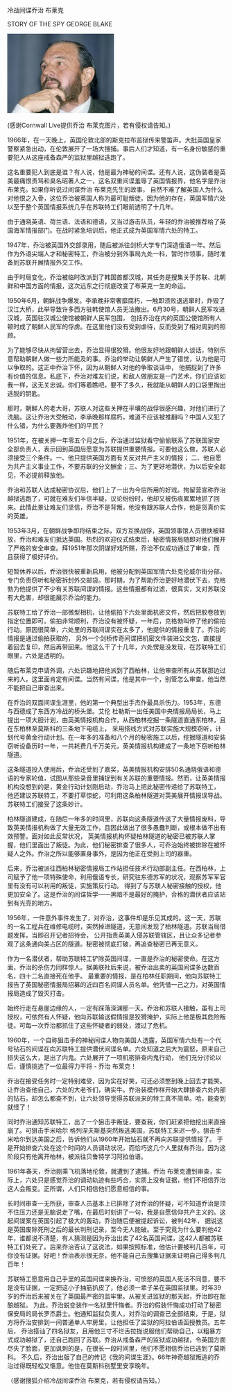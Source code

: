 冷战间谍乔治 布莱克

STORY OF THE SPY GEORGE BLAKE


![STORY OF THE SPY GEORGE BLAKE](https://github.com/ywangnccu/ywang/blob/main/images/George_Blake.jpg)

(感谢Cornwall Live提供乔治 布莱克图片，若有侵权请告知。)


1966年，在一天晚上，英国伦敦北部的斯克拉布监狱传来警笛声。大批英国皇家警察紧急出动，在伦敦展开了一场大搜捕。事后人们才知道，有一名身份敏感的重要犯人从这座戒备森严的监狱里越狱逃跑了。


这名重要犯人到底是谁？有人说，他是最为神秘的间谍。还有人说，这伪装者是英美最痛恨责骂和臭名昭著人之一，这名双重间谍羞辱了英国情报界，他名字是乔治 布莱克。如果你听说过间谍乔治 布莱克先生的故事，
自然不难了解英国人为什么对他恨之入骨，这位乔治被英国人称为最可耻叛徒。因为他的存在，英国军情六处以至于整个英国情报系统几乎在苏联特工们眼前透明了十几年。


由于通晓英语、荷兰语、法语和德语，又当过游击队员，年轻的乔治被推荐给了英国海军情报部门。在战时紧急培训后，他正式成为英国军情六处的特工。

1947年，乔治被英国外交部录用，随后被派往剑桥大学专门深造俄语一年。然后作为外语尖端人才和秘密特工，乔治被分到外事局九处一科，暂时作领事，随时准备到苏联开展情报外交工作。

由于时局变化，乔治被临时改派到了韩国首都汉城，其任务是搜集关于苏联、北朝鲜和中国方面的情报，这次远东之行彻底改变了布莱克一生的命运。

1950年6月，朝鲜战争爆发。李承晚非常奢靡腐朽，一触即溃败退逃窜时，炸毁了汉江大桥，此举导致许多西方驻韩使馆人员无法撤出。6月30号，朝鲜人民军攻进汉城，英国驻汉城公使馆被朝鲜人民军包围，
包括乔治在内的英国公使馆所有人顿时成了朝鲜人民军的俘虏。在这里他们没有受到虐待，反而受到了相对周到的照顾。

为了能够尽快从拘留营出去，乔治显得很狡猾。他很友好地跟朝鲜人谈话，特别乐意帮助朝鲜人做一些力所能及的事。乔治的举动让朝鲜人产生了错觉，认为他是可以争取的。这正中乔治下怀，因为从朝鲜人对他的争取谈话中，
他捕捉到了许多有价值的信息。私底下，乔治对难友们说，和敌人做朋友是一门艺术，你们应该如我一样，这无关忠诚。你们等着瞧吧，要不了多久，我就能从朝鲜人的口袋里掏出逃脱的钥匙。

那时，朝鲜人的老大哥，苏联人对这些关押在平壤的战俘很感兴趣，对他们进行了洗脑。这让乔治大受触动，李承晚那样腐朽，难道不应该被推翻吗？中国人又犯了什么错，为什么要轰炸他们的平民？

1951年，在被关押一年零五个月之后，乔治通过监狱看守偷偷联系了苏联国家安全部负责人，表示回到英国后愿意为苏联提供重要情报。可要他这么做，苏联人必须接受三个条件。一、他只提供英国方面有关反对共产主义的情报；
二、他自愿为共产主义事业工作，不要苏联的分文酬金；三、为了更好地潜伏，为以后安全起见，不必提前释放他。

乔治和苏联人达成秘密协议后，他们上了一出为今后所用的好戏。拘留营宣称乔治越狱逃跑了，可就在难友们半信半疑，议论纷纷时，他却又被伤痕累累地抓了回来。此情此景让难友们坚信，乔治不是背叛，他没有跟苏联人合作，他是货真价实的英雄。

1953年3月，在朝鲜战争即将结束之际，双方互换战俘，英国领事馆人员很快被释放，乔治和难友们抵达英国。热烈的欢迎仪式结束后，秘密情报局随即对他们展开了严格的安全审查。拜1951年那次阴谋好戏所赐，乔治不仅成功通过了审查，而且获得了极好评价。

短暂休养以后，乔治很快被重新启用，他被分配到英国军情六处克伦威尔街分部，专门负责窃听和秘密拆封外交邮袋。那时期，为了帮助乔治更好地潜伏下去，克格勃为他提供了不少有关苏联间谍的情报。这些情报都有过滤，很真实，又对苏联没有大危害，却很能展示乔治的能力。

苏联特工给了乔治一部微型相机，让他偷拍下六处里面机密文件，然后把胶卷放到指定位置即可。偷拍非常顺利，乔治没有被怀疑，一年后，克格勃叫停了他的偷拍行动。原因很简单，六处里的苏联间谍实在太多了，他提供的情报重复了。乔治的情报是通过偷拍获取的，
另外一个剑桥传奇间谍把机密文件装进公文包，直接提着回去复印，然后再带回来。他这么干了十几年，六处愣是没发现，在苏联特工们眼里，六处是透明的。

随后布莱克申请外调，六处识趣地把他派到了西柏林，让他审查所有从苏联那边过来的人，这里面肯定有间谍。当然有间谍，他是其中一个，别管怎么审查，他当然不能把自己审查出来。

在乔治的双面间谍生涯里，他的第一个典型出手杰作最具杀伤力。1953年，东德与西德成了东西方冷战的桥头堡。艾伦 杜勒斯一出任美国中央情报局局长，马上提出一项大胆计划，由英美情报机构合作，从西柏林挖掘一条隧道直通东柏林，且在东柏林至莫斯科的三条地下电缆上，
采用搭线方式对苏联实施大规模窃听，计划代号黄金行动计划。在一年多的准备和八个月的秘密施工以后，挖掘隧道和安装窃听设备历时一年，一共耗费几千万美元，英美情报机构建成了一条地下窃听柏林隧道。

这条隧道投入使用后，乔治还受到了嘉奖，英美情报机构安排50名通晓俄语和德语的专家轮值，试图从那些录音里捕捉到有关苏联的重要情报。然而，让英美情报机构没想到的是，黄金行动计划刚启动，乔治马上把此秘密传递给了苏联特工，
他还建议苏联特工，不要打草惊蛇，可利用这条柏林隧道对英美展开情报误导战。苏联特工们接受了这条妙计。

柏林隧道建成，在随后一年多的时间里，苏联向这条隧道传送了大量情报废料，导致英美情报机构做了大量无效工作，且因此做出了很多愚蠢判断，或根本做不出有效预警。面对如此反常状况，
英美情报机构怀疑柏林隧道的秘密已被苏联人掌握，他们里面出了叛徒。为此，他们秘密排查了很多人，可乔治始终被排除在被怀疑人之外。乔治之所以能够置身事外，是因为他正在受到上司的器重。

后来，乔治被派往西柏林秘密情报局工作站担任技术行动部副主任。在西柏林，上司赋予了他一项特殊使命，利用俄语专长，研究驻东德苏军的状况，观察苏军军官里有没有可以利用的叛徒，实施策反行动。
得到了与苏联人秘密接触的授权，他更加安全了。这是乔治的间谍哲学——黑暗不是最好的掩护，合格的潜伏者应该站到有光亮的地方。

1956年，一件意外事件发生了，对乔治，这事件却是乐见其成的。这一天，苏联的一名工程兵在维修电缆时，突然掉进隧道，无意间发现了柏林隧道。苏联当局借题发挥，当即召开记者招待会，
公开指责英美入侵苏联管辖区，且让众多记者参观了这条通向美占区的隧道。秘密被彻底打破，再追查秘密已再无意义。

作为一名潜伏者，帮助苏联特工铲除英国间谍，一直是乔治的秘密使命。在这方面，乔治的杀伤力同样惊人。据美联社后来说，被乔治出卖的英国间谍多达数百名，四十二名直接死在他手。
最重要的情报，是在柏林任职期间，他向苏联特工报告了英国秘密情报局招募的近四百名间谍人员名单。他凭借一己之力，对英国情报局造成了毁灭打击。

始终行走在悬崖边缘的人，一定有踩落深渊那一天。乔治和苏联人接触，虽有上司授权，可依然有人怀疑，他向苏联输送假情报是狡猾掩护，实际上他是极其危险叛徒。可每一次乔治都抓住了这些怀疑者的弱处，渡过了危机。

1960年，一个自称狙击手的神秘间谍人物向美国人透露，英国军情六处有一个代号钻石的间谍在向苏联特工提供潜伏间谍名单。六处知道之后大为震怒，原来自己损失这么大，是出了内鬼。六处展开了一项机密排查内鬼行动，
他们充分讨论以后，谨慎挑选了一位最得力干将 - 乔治 布莱克！

乔治在接受任务时一定特别难受，因为实在好笑，可还必须憋到晚上回去才能笑。让乔治查他自己，六处的大老爷们，确实牛。乔治装模作样开始大肆排查六处内部的钻石，却怎么都查不到，让六处领导觉得苏联派来的特工真不简单。哈，能查到就怪了！

同时乔治通知苏联特工，出了一个狙击手叛徒，要查我，你们赶紧把他挖出来直接崩了。可狙击手米哈尔 格列涅夫斯基突然叛逃美国，苏联特工来迟一步。狙击手米哈尔到达美国之后，告诉他们从1960年开始钻石就不再向苏联提供情报了。
于是开始排查六处在这个时间的人员调动状况，而恰巧这几个人里就有乔治。因为这阶段只有他离开柏林，被派往贝鲁特学习阿拉伯语。

1961年春天，乔治刚乘飞机落地伦敦，就遭到了逮捕。乔治 布莱克遭到审查，实际上，六处只是感觉乔治的调动轨迹有些巧合，实质上没有证据，他们不相信乔治这人会叛变。正所谓，人们只相信他们愿意相信的事。

长时间审查一无所获，审查人员基本上已排除了对乔治的怀疑，可不知道乔治是顶不住压力还是无脑说走了嘴，在最后时刻讲了一句，我是自愿信仰共产主义的。这起间谍案在英国引起了极大的轰动，乔治随后便被提起诉讼，被判42年，
据说这是英国废除死刑之后的最长判刑记录，至今无人能破。至于究竟为什么要判他42年，谁都说不清楚，有人猜测是因为乔治出卖了42名英国间谍，这42人都被苏联特工们处死了。后来乔治否认了这说法，如果按照标准，他估计要被判几百年，可你没有证据。好吧！乔治表示很无奈，他不能自己去搜集证据来证明自己得多判几百年！

苏联特工愿意用自己手里的英国间谍来换乔治，可愤怒的英国人死活不同意，要不是没有证据，一定把这小子抽筋扒皮了，他必须一辈子呆在英国监狱里。时年39岁的乔治后来被关在了英国最严密的监牢里。从被关进监狱的那天起，乔治即在酝酿越狱。
为此，乔治蜕变装作一名狱里忏悔者。乔治的假装忏悔成功打动了秘密保安局的局长罗杰爵士。他通知监狱负责人，对乔治的调查已全部结束，于是，狱方将乔治安排到一间普通单人牢房里，让他担任了监狱的阿拉伯语函授教员。五年后，
乔治搭讪了四名狱友，且用他三寸不烂舌拉拢说服他们帮助自己，以粗暴方式成功越狱了，还自己跑回了苏联。乔治从戒备森严的监狱成功越狱，令英国方面尽失了脸面，更加讽刺的是，在很长一段时间里，他们不愿相信乔治已逃到了莫斯科。
不久后，乔治出版了自己的传记《我的间谍生涯》。66年神奇越狱叛逃的乔治过得既轻松又惬意。他住在莫斯科别墅里安享晚年。


（感谢搜狐介绍冷战间谍乔治 布莱克，若有侵权请告知。）
